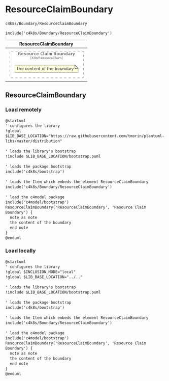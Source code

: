 # ResourceClaimBoundary


```text
c4k8s/Boundary/ResourceClaimBoundary
```

```text
include('c4k8s/Boundary/ResourceClaimBoundary')
```



| ResourceClaimBoundary |
| :---: |
| ![illustration for ResourceClaimBoundary](../../c4k8s/Boundary/ResourceClaimBoundary.Local.png) |




## ResourceClaimBoundary

### Load remotely
```plantuml
@startuml
' configures the library
!global $LIB_BASE_LOCATION="https://raw.githubusercontent.com/tmorin/plantuml-libs/master/distribution"

' loads the library's bootstrap
!include $LIB_BASE_LOCATION/bootstrap.puml

' loads the package bootstrap
include('c4k8s/bootstrap')

' loads the Item which embeds the element ResourceClaimBoundary
include('c4k8s/Boundary/ResourceClaimBoundary')

' load the c4model package
include('c4model/bootstrap')
ResourceClaimBoundary('ResourceClaimBoundary', 'Resource Claim Boundary') {
  note as note
  the content of the boundary
  end note
}
@enduml
```

### Load locally
```plantuml
@startuml
' configures the library
!global $INCLUSION_MODE="local"
!global $LIB_BASE_LOCATION="../.."

' loads the library's bootstrap
!include $LIB_BASE_LOCATION/bootstrap.puml

' loads the package bootstrap
include('c4k8s/bootstrap')

' loads the Item which embeds the element ResourceClaimBoundary
include('c4k8s/Boundary/ResourceClaimBoundary')

' load the c4model package
include('c4model/bootstrap')
ResourceClaimBoundary('ResourceClaimBoundary', 'Resource Claim Boundary') {
  note as note
  the content of the boundary
  end note
}
@enduml
```

